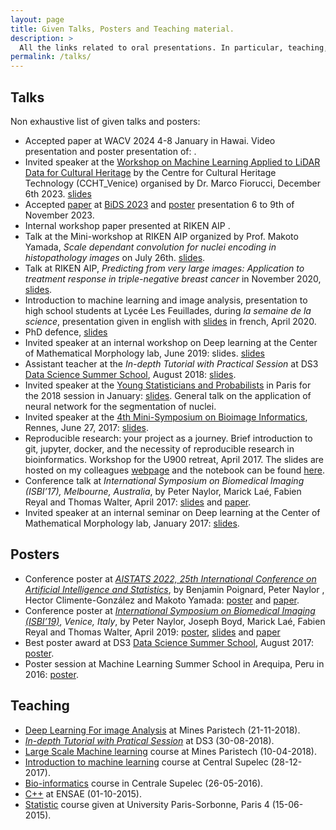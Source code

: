 ```yaml
---
layout: page
title: Given Talks, Posters and Teaching material.
description: >
  All the links related to oral presentations. In particular, teaching, talks and posters.
permalink: /talks/
---
```


## Talks

Non exhaustive list of given talks and posters:

- Accepted paper at WACV 2024 4-8 January in Hawai. Video presentation and poster presentation of: .
- Invited speaker at the [Workshop on Machine Learning Applied to LiDAR Data for Cultural Heritage](https://www.linkedin.com/feed/update/urn:li:activity:7138230944301244417/) by the Centre for Cultural Heritage Technology (CCHT_Venice) organised by Dr. Marco Fiorucci, December 6th 2023. [slides](https://drive.google.com/file/d/1Tmbb8MuBTJRs3u08O6G5CM06yOc6aiFK/view?usp=sharing)
- Accepted [paper](https://drive.google.com/file/d/1XZYC2Nw-tyE-P-NvhP1zcxO1KNQCmkd8/view?usp=sharing) at [BiDS 2023](https://www.bigdatafromspace2023.org/) and [poster](https://drive.google.com/file/d/1c5Z0I43w0YyxSgqKZyN6xscTVsRXQL3v/view?usp=sharing) presentation 6 to 9th of November 2023.
- Internal workshop paper presented at RIKEN AIP .
- Talk at the Mini-workshop at RIKEN AIP organized by Prof. Makoto Yamada, *Scale dependant convolution for nuclei encoding in histopathology images* on July 26th. [slides](https://drive.google.com/file/d/1YN7YsOhVhh3nzX_o_hR1K4nMRGZ2Q7f4/view?usp=sharing).
- Talk at RIKEN AIP, *Predicting from very large images: Application to treatment response in triple-negative breast cancer* in November 2020, [slides](https://drive.google.com/file/d/1yE9QBGPjiuTJUZ3VynHTilyxX2uLeRT7/view?usp=sharing).
- Introduction to machine learning and image analysis, presentation to high school students at Lycée Les Feuillades, during *la semaine de la science*, presentation given in english with [slides](https://drive.google.com/file/d/15IHB_r7n4oHL89OZlLoIhjjElLR8-Amw/view?usp=sharing) in french, April 2020.
- PhD defence, [slides](https://drive.google.com/file/d/1KBlBn0aNchiR7BCailJHteIf203Cu11W/view?usp=sharing)
- Invited speaker at an internal workshop on Deep learning at the Center of Mathematical Morphology lab, June 2019: slides. [slides](https://drive.google.com/file/d/1KZI5eqjEgI49rmPUtbufy4J9nBn98agQ/view?usp=sharing)
- Assistant teacher at the *In-depth Tutorial with Practical Session* at DS3 [Data Science Summer School](http://www.ds3-datascience-polytechnique.fr), August 2018: [slides](https://drive.google.com/file/d/19ySK2CZh6tKYCQji7pOUoammQqoXBYnV/view?usp=sharing).
- Invited speaker at the [Young Statisticians and Probabilists](https://www.sfds.asso.fr/fr/jeunes_statisticiens/manifestations/journees_ysp/564-accueil_ysp/) in Paris for the 2018 session in January: [slides](https://drive.google.com/file/d/1islYY0dojS5RbUsYmbcmS6wkKrn6AiNJ/view?usp=sharing). General talk on the application of neural network for the segmentation of nuclei.
- Invited speaker at the [4th Mini-Symposium on Bioimage Informatics](https://france-bioimaging.org/fbi-special-events/4th-mini-symposium-on-bioimage-informatics/), Rennes, June 27, 2017: [slides](https://drive.google.com/file/d/1Xjc8Q5gW0unBped2KBJK9rK0_NYr2t5z/view?usp=sharing).
- Reproducible research: your project as a journey. Brief introduction to git, jupyter, docker, and the necessity of reproducible research in bioinformatics. Workshop for the U900 retreat, April 2017. The slides are hosted on my colleagues [webpage](http://hclimente.eu/) and the notebook can be found [here](https://github.com/PeterJackNaylor/ReproducibleResearch/blob/master/Jupyter%20notebooks.ipynb).
- Conference talk at *International Symposium on Biomedical Imaging (ISBI’17), Melbourne, Australia*, by Peter Naylor, Marick Laé, Fabien Reyal and Thomas Walter, April 2017: [slides](https://drive.google.com/file/d/1U9LNWqsCYpT1d85d4B4cn9bMRszNqfCe/view?usp=sharing) and [paper](https://drive.google.com/file/d/1Ncpj0BQixWnR71t292rNRYp_kITNAPiQ/view?usp=sharing).
- Invited speaker at an internal seminar on Deep learning at the Center of Mathematical Morphology lab, January 2017: [slides](https://drive.google.com/file/d/1yPS5BR9vmSDBg0cB9ACu8PmUzSeLcTkj/view?usp=sharing).

## Posters

- Conference poster at [*AISTATS 2022,  25th International Conference on Artificial Intelligence and Statistics*](http://aistats.org/aistats2022/), by Benjamin Poignard, Peter Naylor , Hector Climente-González and Makoto Yamada: [poster](https://drive.google.com/file/d/1zEtPHNcjajhOnCsc5boXSq9IPWvsh7Ja/view?usp=sharing) and [paper](https://proceedings.mlr.press/v151/poignard22a.html).
- Conference poster at [*International Symposium on Biomedical Imaging (ISBI’19)*](https://biomedicalimaging.org/2019/), *Venice, Italy*, by Peter Naylor, Joseph Boyd, Marick Laé, Fabien Reyal and Thomas Walter, April 2019: [poster](https://drive.google.com/file/d/1cu1xeMg14JGkYXFGrqPav65RT4VVKcMZ/view?usp=sharing), [slides](https://drive.google.com/file/d/1KEHqz4SslwksHuFlsQQgEpLNUvaKLPci/view?usp=sharing) and [paper](https://drive.google.com/file/d/1e9X68QYb3Jc7kIvzCxd2i69WHvhQ37Wa/view?usp=sharing)
- Best poster award at DS3 [Data Science Summer School](http://www.ds3-datascience-polytechnique.fr), August 2017: [poster](https://drive.google.com/file/d/1QH-zarIaape4t35uUcA3uj11VZG7d106/view?usp=sharing).
- Poster session at Machine Learning Summer School in Arequipa, Peru in 2016: [poster](https://drive.google.com/file/d/1O1edNFwnX8xPcaaYjTcBoezGS0mnhtiH/view?usp=sharing).

## Teaching

- [Deep Learning For image Analysis](/talks/dlfia) at Mines Paristech (21-11-2018).
- [*In-depth Tutorial with Pratical Session*](/talks/ds3) at DS3 (30-08-2018).
- [Large Scale Machine learning](/talks/lsml) course at Mines Paristech (10-04-2018).
- [Introduction to machine learning](/talks/intro-ml) course at Central Supelec (28-12-2017).
- [Bio-informatics](/talks/bioinfo) course in Centrale Supelec (26-05-2016).
- [C++](/talks/cplusplus) at ENSAE (01-10-2015).
- [Statistic](/talks/cours_sociologie) course given at University Paris-Sorbonne, Paris 4 (15-06-2015).
